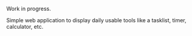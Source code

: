 Work in progress.

Simple web application to display daily usable tools like a tasklist, timer, calculator, etc. 
